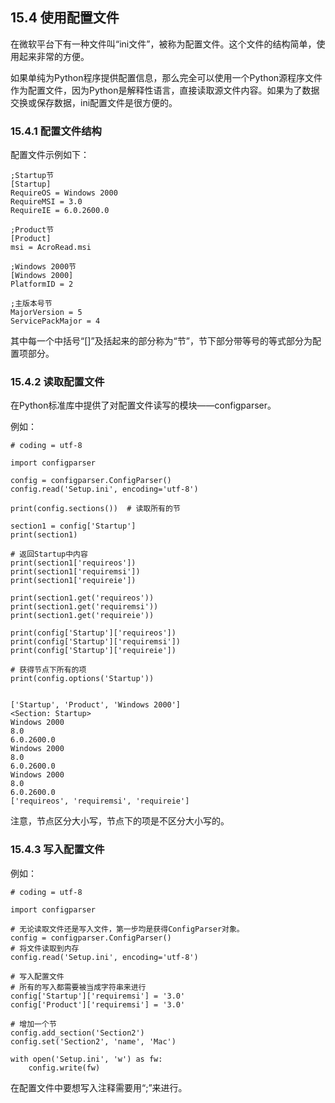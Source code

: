 ## 15.4 使用配置文件

在微软平台下有一种文件叫“ini文件”，被称为配置文件。这个文件的结构简单，使用起来非常的方便。  

如果单纯为Python程序提供配置信息，那么完全可以使用一个Python源程序文件作为配置文件，因为Python是解释性语言，直接读取源文件内容。如果为了数据交换或保存数据，ini配置文件是很方便的。  

### 15.4.1 配置文件结构

配置文件示例如下：

    ;Startup节
    [Startup]
    RequireOS = Windows 2000
    RequireMSI = 3.0
    RequireIE = 6.0.2600.0

    ;Product节
    [Product]
    msi = AcroRead.msi

    ;Windows 2000节
    [Windows 2000]
    PlatformID = 2

    ;主版本号节
    MajorVersion = 5
    ServicePackMajor = 4

其中每一个中括号“[]”及括起来的部分称为“节”，节下部分带等号的等式部分为配置项部分。  

### 15.4.2 读取配置文件

在Python标准库中提供了对配置文件读写的模块——configparser。

例如：

    # coding = utf-8

    import configparser

    config = configparser.ConfigParser()
    config.read('Setup.ini', encoding='utf-8')

    print(config.sections())  # 读取所有的节

    section1 = config['Startup']
    print(section1)

    # 返回Startup中内容
    print(section1['requireos'])
    print(section1['requiremsi'])
    print(section1['requireie'])

    print(section1.get('requireos'))
    print(section1.get('requiremsi'))
    print(section1.get('requireie'))

    print(config['Startup']['requireos'])
    print(config['Startup']['requiremsi'])
    print(config['Startup']['requireie'])

    # 获得节点下所有的项
    print(config.options('Startup'))


    ['Startup', 'Product', 'Windows 2000']
    <Section: Startup>
    Windows 2000
    8.0
    6.0.2600.0
    Windows 2000
    8.0
    6.0.2600.0
    Windows 2000
    8.0
    6.0.2600.0
    ['requireos', 'requiremsi', 'requireie']


注意，节点区分大小写，节点下的项是不区分大小写的。

### 15.4.3 写入配置文件

例如：

    # coding = utf-8

    import configparser

    # 无论读取文件还是写入文件，第一步均是获得ConfigParser对象。
    config = configparser.ConfigParser()
    # 将文件读取到内存
    config.read('Setup.ini', encoding='utf-8')

    # 写入配置文件
    # 所有的写入都需要被当成字符串来进行
    config['Startup']['requiremsi'] = '3.0'
    config['Product']['requiremsi'] = '3.0'

    # 增加一个节
    config.add_section('Section2')
    config.set('Section2', 'name', 'Mac')

    with open('Setup.ini', 'w') as fw:
        config.write(fw)

在配置文件中要想写入注释需要用“;”来进行。
